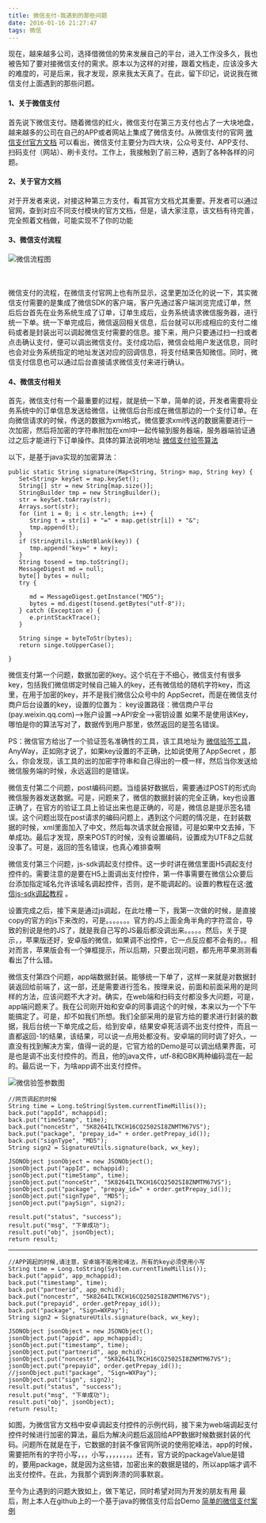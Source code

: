 ```yaml
---
title: 微信支付-我遇到的那些问题
date: 2016-01-16 21:27:47
tags: 微信
---
```


现在，越来越多公司，选择借微信的势来发展自己的平台，进入工作没多久，我也被告知了要对接微信支付的需求。原本以为这样的对接，跟着文档走，应该没多大的难度的，可是后来，我才发现，原来我太天真了。在此，留下印记，说说我在微信支付上面遇到的那些问题。

#### 1、关于微信支付

首先说下微信支付。随着微信的红火，微信支付在第三方支付也占了一大块地盘，越来越多的公司在自己的APP或者网站上集成了微信支付。从微信支付的官网 [微信支付官方文档](https://pay.weixin.qq.com/index.php/home/login?return_url=/) 可以看出，微信支付主要分为四大块，公众号支付、APP支付、扫码支付（网站）、刷卡支付。工作上，我接触到了前三种，遇到了各种各样的问题。

#### 2、关于官方文档

对于开发者来说，对接这种第三方支付，看其官方文档尤其重要。开发者可以通过官网，查到对应不同支付模块的官方文档，但是，请大家注意，该文档有待完善，完全照着文档做，可能实现不了你的功能

#### 3、微信支付流程

![微信流程图](http://image.e65535.com/github/wecha-pay-time.jpg)

<br/><br/>
微信支付的流程，在微信支付官网上也有所显示，这里更加泛化的说一下，其实微信支付需要的是集成了微信SDK的客户端，客户先通过客户端浏览完成订单，然后后台首先在业务系统生成了订单，订单生成后，业务系统请求微信服务器，进行统一下单。统一下单完成后，微信返回相关信息，后台就可以形成相应的支付二维码或者是封装出可以调起微信支付需要的信息。接下来，用户只要通过扫一扫或者点击确认支付，便可以调出微信支付。支付成功后，微信会给用户发送信息，同时也会对业务系统指定的地址发送对应的回调信息，将支付结果告知微信。同时，微信支付信息也可以通过后台直接请求微信支付来进行确认。


#### 4、微信支付相关

首先，微信支付有一个最重要的过程，就是统一下单，简单的说，开发者需要将业务系统中的订单信息发送给微信，让微信后台形成在微信那边的一个支付订单。在向微信请求的时候，传送的数据为xml格式，微信要求xml传送的数据需要进行一次加密，然后将加密的字符串附加在xml中一起传输到服务器端，服务器端验证通过之后才能进行下订单操作。具体的算法说明地址 [微信支付验签算法](https://pay.weixin.qq.com/wiki/doc/api/jsapi.php?chapter=4_3)

以下，是基于java实现的加密算法：

    public static String signature(Map<String, String> map, String key) {
       Set<String> keySet = map.keySet();
       String[] str = new String[map.size()];
       StringBuilder tmp = new StringBuilder();
       str = keySet.toArray(str);
       Arrays.sort(str);
       for (int i = 0; i < str.length; i++) {
          String t = str[i] + "=" + map.get(str[i]) + "&";
          tmp.append(t);
       }
       if (StringUtils.isNotBlank(key)) {
          tmp.append("key=" + key);
       }
       String tosend = tmp.toString();
       MessageDigest md = null;
       byte[] bytes = null;
       try {
    
          md = MessageDigest.getInstance("MD5");
          bytes = md.digest(tosend.getBytes("utf-8"));
       } catch (Exception e) {
          e.printStackTrace();
       }
    
       String singe = byteToStr(bytes);
       return singe.toUpperCase();
    
    }


微信支付第一个问题，数据加密的key。这个坑在于不细心，微信支付有很多key，包括我们微信绑定时候自己输入的key，还有微信给的随机字符key，而这里，在用于加密的key，并不是我们微信公众号中的 AppSecret，而是在微信支付商户后台设置的key，设置的位置为： key设置路径：微信商户平台(pay.weixin.qq.com)-->账户设置-->API安全-->密钥设置 如果不是使用该Key，哪怕是你的算法写对了，数据传到用户那里，依然返回的是签名错误。


PS：微信官方给出了一个验证签名准确性的工具，该工具地址为 [微信验签工具](https://pay.weixin.qq.com/wiki/tools/signverify/)，AnyWay，正如刚才说了，如果key设置的不正确，比如说使用了AppSecret ，那么，你会发现，该工具的出的加密字符串和自己得出的一模一样，然后当你发送给微信服务端的时候，永远返回的是错误。


微信支付第二个问题，post编码问题。当组装好数据后，需要通过POST的形式向微信服务器发送数据。可是，问题来了，微信的数据封装的完全正确，key也设置正确了，在官方的验证工具上验证出来也是正确的，可是，微信总是提示签名错误。这个问题出现在post请求的编码问题上，遇到这个问题的情况是，在封装数据的时候，xml里面加入了中文，然后每次请求就会报错，可是如果中文去掉，下单成功。最后才发现，原来POST的时候，没有设置编码，设置成为UTF8之后就没事了。可是，返回的签名错误，也真心难排查啊


微信支付第三个问题，js-sdk调起支付控件。这一步时讲在微信里面H5调起支付控件的。需要注意的是要在H5上面调出支付控件，第一件事需要在微信公众要后台添加指定域名允许该域名调起控件，否则，是不能调起的。设置的教程在这:[微信js-sdk调起教程](https://pay.weixin.qq.com/wiki/doc/api/jsapi.php?chapter=7_3) 。

设置完成之后，接下来是通过js调起，在此吐槽一下，我第一次做的时候，是直接copy的官方的js下来改的，可是。。。。。。。官方的JS上面全角半角的字符混合，导致的别说是他的JS了，就是我自己写的JS最后都没调出来。。。。。然后，关于提示，，苹果版还好，安卓版的微信，如果调不出控件，它一点反应都不会有的。。相对而言，苹果版会有一个弹框提示，所以后期，只要出现问题，都先用苹果测测看看出了什么错。

微信支付第四个问题，app端数据封装。能够统一下单了，这样一来就是对数据封装返回给前端了，这一部，还是需要进行签名，按理来说，前面和前面采用的是同样的方法，应该问题不大才对。确实，在web端和扫码支付都没多大问题，可是，app端问题来了。我在公司刚开始和安卓的同事调这个的时候，本来以为一个下午能搞定了。可是，却不如我们所想。我们全部采用的是官方给的要求进行封装的数据，我后台统一下单完成之后，给到安卓，结果安卓死活调不出支付控件，而且一直都返回-1的结果，该结果，可以说一点用处都没有。安卓端的同时调了好久，一直没有找到解决方案，值得一说的是，它官方给的Demo是可以调出结果界面，可是也是调不出支付控件的。而且，他的java文件，utf-8和GBK两种编码混在一起的。最后说一下，为啥app调不出支付控件。


![微信验签参数图](http://image.e65535.com/github/wechat-pay-sign.png)

    //网页调起的时候
    String time = Long.toString(System.currentTimeMillis());
    back.put("appId", mchappid);
    back.put("timeStamp", time);
    back.put("nonceStr", "5K8264ILTKCH16CQ2502SI8ZNMTM67VS");
    back.put("package", "prepay_id=" + order.getPrepay_id());
    back.put("signType", "MD5");
    String sign2 = SignatureUtils.signature(back, wx_key);
    
    JSONObject jsonObject = new JSONObject();
    jsonObject.put("appId", mchappid);
    jsonObject.put("timeStamp", time);
    jsonObject.put("nonceStr", "5K8264ILTKCH16CQ2502SI8ZNMTM67VS");
    jsonObject.put("package", "prepay_id=" + order.getPrepay_id());
    jsonObject.put("signType", "MD5");
    jsonObject.put("paySign", sign2);
    
    result.put("status", "success");
    result.put("msg", "下单成功");
    result.put("obj", jsonObject);
    return result;

***


    //APP调起的时候,请注意，安卓端不能用驼峰法，所有的key必须使用小写
    String time = Long.toString(System.currentTimeMillis());
    back.put("appid", app_mchappid);
    back.put("timestamp", time);
    back.put("partnerid", app_mchid);
    back.put("noncestr", "5K8264ILTKCH16CQ2502SI8ZNMTM67VS");
    back.put("prepayid", order.getPrepay_id());
    back.put("package", "Sign=WXPay");
    String sign2 = SignatureUtils.signature(back, wx_key);
    
    JSONObject jsonObject = new JSONObject();
    jsonObject.put("appid", app_mchappid);
    jsonObject.put("timestamp", time);
    jsonObject.put("partnerid", app_mchid);
    jsonObject.put("noncestr", "5K8264ILTKCH16CQ2502SI8ZNMTM67VS");
    jsonObject.put("prepayid", order.getPrepay_id());
    //jsonObject.put("package", "Sign=WXPay");
    jsonObject.put("sign", sign2);
    result.put("status", "success");
    result.put("msg", "下单成功");
    result.put("obj", jsonObject);
    return result;



如图，为微信官方文档中安卓调起支付控件的示例代码，接下来为web端调起支付控件时候进行加密的算法，最后为解决问题后返回给APP数据时候数据封装的代码。问题所在就是在于，它数据的封装不像官网所说的使用驼峰法，app的时候，需要把所有的字符小写，，，小写，，，，，，，。还有，官方说的packageValue是错的，要用package，就是因为这些错，加密出来的数据是错的，所以app端才调不出支付控件。在此，为我那个调到奔溃的同事默哀。

至今为止遇到的问题大致如上，做下笔记，同时希望对同为开发的朋友有用
最后，附上本人在github上的一个基于java的微信支付后台Demo [简单的微信支付案例](https://github.com/Seanid/wechatPay)



